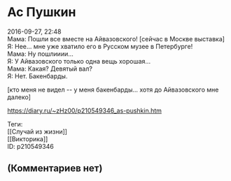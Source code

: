 Ас Пушкин
=========

  
2016-09-27, 22:48  
 Мама: Пошли все вместе на Айвазовского! [сейчас в Москве выставка]   
 Я: Нее... мне уже хватило его в Русском музее в Петербурге!   
 Мама: Ну пошлииии...   
 Я: У Айвазовского только одна вещь хорошая...   
 Мама: Какая? Девятый вал?   
 Я: Нет. Бакенбарды.   
   
  [кто меня не видел -- у меня бакенбарды... хотя до Айвазовского мне далеко]    
  
<https://diary.ru/~zHz00/p210549346_as-pushkin.htm>  
  
Теги:  
[[Случай из жизни]]  
[[Викторика]]  
ID: p210549346  


(Комментариев нет)
------------------